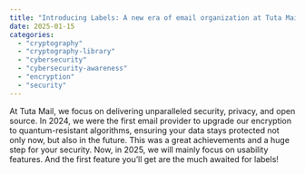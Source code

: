 ```yaml
---
title: "Introducing Labels: A new era of email organization at Tuta Mail"
date: 2025-01-15
categories: 
  - "cryptography"
  - "cryptography-library"
  - "cybersecurity"
  - "cybersecurity-awareness"
  - "encryption"
  - "security"
---
```


At Tuta Mail, we focus on delivering unparalleled security, privacy, and open source. In 2024, we were the first email provider to upgrade our encryption to quantum-resistant algorithms, ensuring your data stays protected not only now, but also in the future. This was a great achievements and a huge step for your security. Now, in 2025, we will mainly focus on usability features. And the first feature you’ll get are the much awaited for labels!
